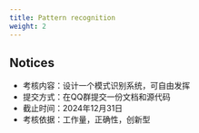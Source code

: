```yaml
---
title: Pattern recognition
weight: 2
---
```


## Notices

- 考核内容：设计一个模式识别系统，可自由发挥
- 提交方式：在QQ群提交一份文档和源代码
- 截止时间：2024年12月31日
- 考核依据：工作量，正确性，创新型